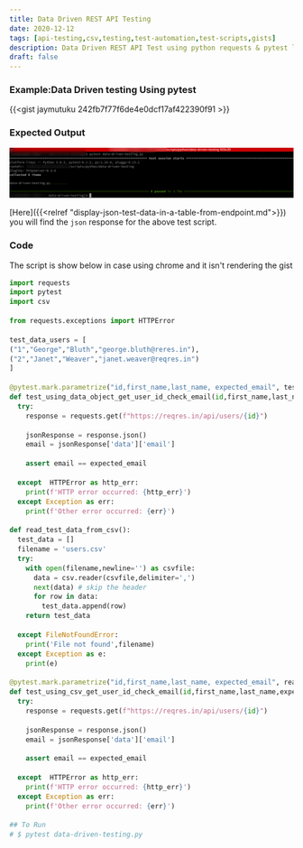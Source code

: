 ```yaml
---
title: Data Driven REST API Testing
date: 2020-12-12
tags: [api-testing,csv,testing,test-automation,test-scripts,gists]
description: Data Driven REST API Test using python requests & pytest libraries  
draft: false
---
```


### Example:Data Driven testing Using pytest

{{<gist jaymutuku 242fb7f77f6de4e0dcf17af422390f91 >}}

### Expected Output

![Terminal Output](./screenshot.png)

[Here]({{<relref "display-json-test-data-in-a-table-from-endpoint.md">}}) you will find the `json` response for the above test script.

### Code
The script is show below in case using chrome and it isn't rendering the gist
```python
import requests
import pytest
import csv

from requests.exceptions import HTTPError

test_data_users = [
("1","George","Bluth","george.bluth@reres.in"),
("2","Janet","Weaver","janet.weaver@reqres.in")
]

@pytest.mark.parametrize("id,first_name,last_name, expected_email", test_data_users)
def test_using_data_object_get_user_id_check_email(id,first_name,last_name,expected_email):
  try:
    response = requests.get(f"https://reqres.in/api/users/{id}")

    jsonResponse = response.json()
    email = jsonResponse['data']['email']
    
    assert email == expected_email

  except  HTTPError as http_err:
    print(f'HTTP error occurred: {http_err}')
  except Exception as err:
    print(f'Other error occurred: {err}')

def read_test_data_from_csv():
  test_data = []
  filename = 'users.csv'
  try:
    with open(filename,newline='') as csvfile:
      data = csv.reader(csvfile,delimiter=',')
      next(data) # skip the header
      for row in data:
        test_data.append(row)
    return test_data 

  except FileNotFoundError:
    print('File not found',filename)
  except Exception as e:
    print(e) 

@pytest.mark.parametrize("id,first_name,last_name, expected_email", read_test_data_from_csv())
def test_using_csv_get_user_id_check_email(id,first_name,last_name,expected_email):
  try:
    response = requests.get(f"https://reqres.in/api/users/{id}")

    jsonResponse = response.json()
    email = jsonResponse['data']['email']
    
    assert email == expected_email

  except  HTTPError as http_err:
    print(f'HTTP error occurred: {http_err}')
  except Exception as err:
    print(f'Other error occurred: {err}')

## To Run
# $ pytest data-driven-testing.py     
```


